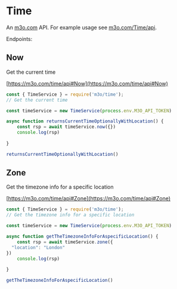 # Time

An [m3o.com](https://m3o.com) API. For example usage see [m3o.com/Time/api](https://m3o.com/Time/api).

Endpoints:

## Now

Get the current time


[https://m3o.com/time/api#Now](https://m3o.com/time/api#Now)

```js
const { TimeService } = require('m3o/time');
// Get the current time

const timeService = new TimeService(process.env.M3O_API_TOKEN)

async function returnsCurrentTimeOptionallyWithLocation() {
	const rsp = await timeService.now({})
	console.log(rsp)
	
}

returnsCurrentTimeOptionallyWithLocation()
```
## Zone

Get the timezone info for a specific location


[https://m3o.com/time/api#Zone](https://m3o.com/time/api#Zone)

```js
const { TimeService } = require('m3o/time');
// Get the timezone info for a specific location

const timeService = new TimeService(process.env.M3O_API_TOKEN)

async function getTheTimezoneInfoForAspecificLocation() {
	const rsp = await timeService.zone({
  "location": "London"
})
	console.log(rsp)
	
}

getTheTimezoneInfoForAspecificLocation()
```
